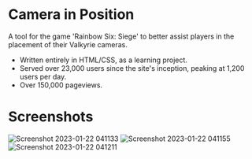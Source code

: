 # Camera in Position
A tool for the game 'Rainbow Six: Siege' to better assist players in the placement of their Valkyrie cameras.
* Written entirely in HTML/CSS, as a learning project.
* Served over 23,000 users since the site's inception, peaking at 1,200 users per day.
* Over 150,000 pageviews.

# Screenshots
![Screenshot 2023-01-22 041133](https://user-images.githubusercontent.com/47122570/213910550-d15c4266-d908-4ae7-8b0d-ba89501e55b5.png)
![Screenshot 2023-01-22 041155](https://user-images.githubusercontent.com/47122570/213910553-fa761506-5c78-4a13-b2d7-9543654bfbe1.png)
![Screenshot 2023-01-22 041211](https://user-images.githubusercontent.com/47122570/213910556-3ed876f4-245e-499a-87f4-54f1dc3424aa.png)

